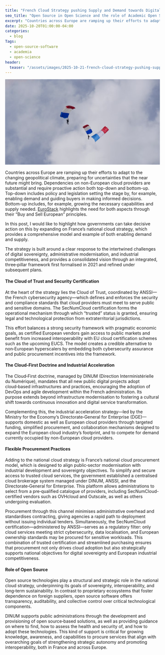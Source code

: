 ```yaml
---
title: "French Cloud Strategy pushing Supply and Demand towards Digital Sovereignty"
seo_title: "Open Source in Open Science and the role of Academic Open Source Program Offices (OSPOs)"
excerpt: "Countries across Europe are ramping up their efforts to adapt to the changing geopolitical climate, preparing for uncertainties that the near future might bring. Dependencies on non-European cloud providers are substantial and require proactive action both top-down and bottom-up. Top-down includes policy and legislation setting the stage by, for example, enabling demand and guiding buyers in making informed decisions. Bottom-up includes, for example, growing the necessary capabilities and supply needed. EuroStack highlights the need for both aspects through their “Buy and Sell European” principles."
date: 2025-10-20T01:00:00-04:00
categories:
  - blog
Tags:
  - open-source-software
  - academia
  - open-science
header:
  teaser: "/assets/images/2025-10-21-french-cloud-strategy-pushing-supply-and-demand/teaser.png"
---
```



<div class="thumbnail-container">
<img src="/assets/images/2025-10-21-french-cloud-strategy-pushing-supply-and-demand/teaser.png" alt=""></div>

Countries across Europe are ramping up their efforts to adapt to the changing geopolitical climate, preparing for uncertainties that the near future might bring. Dependencies on non-European cloud providers are substantial and require proactive action both top-down and bottom-up. Top-down includes policy and legislation setting the stage by, for example, enabling demand and guiding buyers in making informed decisions. Bottom-up includes, for example, growing the necessary capabilities and supply needed. [EuroStack](https://eurostack.eu/) highlights the need for both aspects through their “Buy and Sell European” principles.  

In this post, I would like to highlight how governments can take decisive action on this by expanding on France’s national cloud strategy, which provides a comprehensive model and example of both enabling demand and supply.  

The strategy is built around a clear response to the intertwined challenges of digital sovereignty, administrative modernisation, and industrial competitiveness, and provides a consolidated vision through an integrated, three‑pillar framework first formalised in 2021 and refined under subsequent plans.  

#### The Cloud of Trust and Security Certification  
At the heart of the strategy lies the Cloud of Trust, coordinated by ANSSI—the French cybersecurity agency—which defines and enforces the security and compliance standards that cloud providers must meet to serve public and sensitive domains. The SecNumCloud certification forms the operational mechanism through which “trusted” status is granted, ensuring legal and technological protection from extraterritorial jurisdictions.  

This effort balances a strong security framework with pragmatic economic goals, as certified European vendors gain access to public markets and benefit from increased interoperability with EU cloud certification schemes such as the upcoming EUCS. The model creates a credible alternative to non‑European hyperscalers by embedding both cybersecurity assurance and public procurement incentives into the framework.  

#### The Cloud‑First Doctrine and Industrial Acceleration  
The Cloud‑First doctrine, managed by DINUM (Direction Interministérielle du Numérique), mandates that all new public digital projects adopt cloud‑based infrastructures and practices, encouraging the adoption of DevOps and agile development within the French administration. Its purpose extends beyond infrastructure modernisation to fostering a cultural shift towards continuous innovation and digital service transformation.  

Complementing this, the industrial acceleration strategy—led by the Ministry for the Economy’s Directorate‑General for Enterprise (DGE)—supports domestic as well as European cloud providers through targeted funding, simplified procurement, and collaboration mechanisms designed to expand the European cloud industry’s footprint, and to compete for demand currently occupied by non-European cloud providers.  

#### Flexible Procurement Practices  
Adding to the national cloud strategy is France’s national cloud procurement model, which is designed to align public‑sector modernisation with industrial development and sovereignty objectives. To simplify and secure access to trusted cloud services, the government established a centralised cloud brokerage system managed under DINUM, ANSSI, and the Directorate‑General for Enterprise. This platform allows administrations to select from a pre‑qualified catalogue of providers, including SecNumCloud-certified vendors such as OVHcloud and Outscale, as well as others undergoing evaluation.  

Procurement through this channel minimises administrative overhead and standardises contracting, giving agencies a rapid path to deployment without issuing individual tenders. Simultaneously, the SecNumCloud certification—administered by ANSSI—serves as a regulatory filter: only cloud services meeting strict cybersecurity, data localisation, and European ownership standards may be procured for sensitive workloads. This combination of trusted certification and streamlined purchasing ensures that procurement not only drives cloud adoption but also strategically supports national objectives for digital sovereignty and European industrial competitiveness.  

#### Role of Open Source  
Open source technologies play a structural and strategic role in the national cloud strategy, underpinning its goals of sovereignty, interoperability, and long‑term sustainability. In contrast to proprietary ecosystems that foster dependence on foreign suppliers, open source software offers transparency, auditability, and collective control over critical technological components.  

DINUM supports public administrations through the development and provisioning of open source‑based solutions, as well as providing guidance on where to find, how to assess the health and security of, and how to adopt these technologies. This kind of support is critical for growing knowledge, awareness, and capabilities to procure services that align with overarching goals of strengthening strategic autonomy and promoting interoperability, both in France and across Europe.